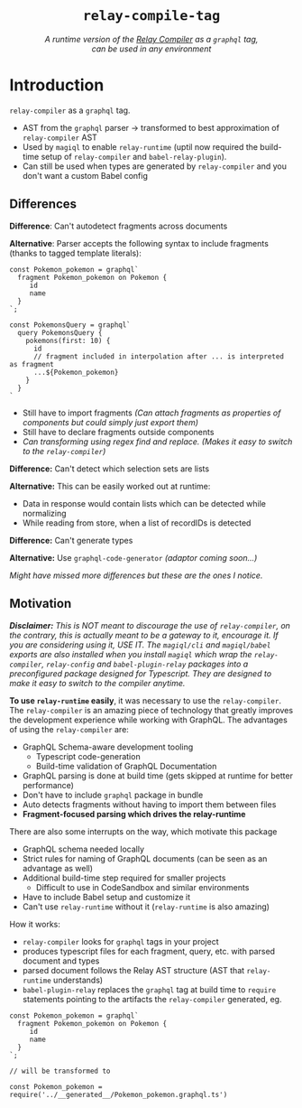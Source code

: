<p align="center"><h1  align="center"><code margin="0">relay-compile-tag</code></h1><p align="center"><i>A runtime version of the <a href=“https://relay.dev/docs/en/installation-and-setup#set-up-relay-compiler”>Relay Compiler</a> as a <code>graphql</code> tag,<br>can be used in any environment</p></i>
</p>

# Introduction

`relay-compiler` as a `graphql` tag. 

* AST from the `graphql` parser -> transformed to best approximation of `relay-compiler` AST 
* Used by `magiql` to enable `relay-runtime` (uptil now required the build-time setup of `relay-compiler` and `babel-relay-plugin`).
* Can still be used when types are generated by `relay-compiler` and you don't want a custom Babel config

## Differences

**Difference**: 
Can't autodetect fragments across documents

**Alternative**: 
Parser accepts the following syntax to include fragments (thanks to tagged template literals):
  ```tsx
  const Pokemon_pokemon = graphql`
    fragment Pokemon_pokemon on Pokemon {
       id
       name
    }
  `;
  
  const PokemonsQuery = graphql`
    query PokemonsQuery {
      pokemons(first: 10) {
        id
        // fragment included in interpolation after ... is interpreted as fragment
        ...${Pokemon_pokemon}
      }
    }
  `
  ```
  - Still have to import fragments _(Can attach fragments as properties of components but could simply just export them)_
  - Still have to declare fragments outside components
  - _Can transforming using regex find and replace. (Makes it easy to switch to the `relay-compiler`)_
  

**Difference:** 
Can't detect which selection sets are lists

**Alternative:** 
This can be easily worked out at runtime:
* Data in response would contain lists which can be detected while normalizing
* While reading from store, when a list of recordIDs is detected

**Difference:** 
Can't generate types

**Alternative:** 
Use `graphql-code-generator` _(adaptor coming soon...)_

_Might have missed more differences but these are the ones I notice._

## Motivation

_**Disclaimer:** This is NOT meant to discourage the use of `relay-compiler`, on the contrary, this is actually meant to be a gateway to it, encourage it. If you are considering using it, USE IT. The `magiql/cli` and `magiql/babel` exports are also installed when you install `magiql` which wrap the `relay-compiler`, `relay-config` and `babel-plugin-relay` packages into a preconfigured package designed for Typescript. They are designed to make it easy to switch to the compiler anytime._

**To use `relay-runtime` easily**, it was necessary to use the `relay-compiler`. The `relay-compiler` is an amazing piece of technology that greatly improves the development experience while working with GraphQL. The advantages of using the `relay-compiler` are:

- GraphQL Schema-aware development tooling
  - Typescript code-generation
  - Build-time validation of GraphQL Documentation
- GraphQL parsing is done at build time (gets skipped at runtime for better performance)
- Don't have to include `graphql` package in bundle
- Auto detects fragments without having to import them between files
- **Fragment-focused parsing which drives the relay-runtime**

There are also some interrupts on the way, which motivate this package

- GraphQL schema needed locally
- Strict rules for naming of GraphQL documents (can be seen as an advantage as well)
- Additional build-time step required for smaller projects
  - Difficult to use in CodeSandbox and similar environments
- Have to include Babel setup and customize it
- Can't use `relay-runtime` without it (`relay-runtime` is also amazing)

How it works:
  * `relay-compiler` looks for `graphql` tags in your project
  * produces typescript files for each fragment, query, etc. with parsed document and types
  * parsed document follows the Relay AST structure (AST that `relay-runtime` understands)
  * `babel-plugin-relay` replaces the `graphql` tag at build time to `require` statements pointing to the artifacts the `relay-compiler` generated,
  eg. 
  ```tsx
  const Pokemon_pokemon = graphql`
    fragment Pokemon_pokemon on Pokemon {
       id
       name
    }
  `;
  
  // will be transformed to
  
  const Pokemon_pokemon = require('../__generated__/Pokemon_pokemon.graphql.ts')
  ```




